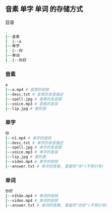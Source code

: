 ## 音素 单字 单词 的存储方式
目录
```bash
.
|--音素
|  |--a
|--单字
|  |--你
|--单词
|  |--你好
```
### 音素
```bash
a
|--a.mp4 # 音素的视频
|--desc.txt # 音素的发音描述
|--spell.jpg # 音素的发音图
|--voice.mp3 # 音素的发音
|--lip.jpg # 唇形图
```

### 单字
```bash
你
|--nǐ.mp4 # 单字的视频
|--desc.txt # 单字的发音描述
|--spell.jpg # 单字的发音图
|--voice.mp3 # 单字的发音
|--lip.jpg # 唇形图
|--video.mp4 # 单字的视频
|--answer.txt # 单字的答案, 里面写"你"(不带引号)
```

### 单词
```bash
你好
|--nǐhǎo.mp4 # 单词的视频
|--video.mp4 # 单词的视频
|--answer.txt # 单词的答案, 里面写"你好"(不带引号)
```